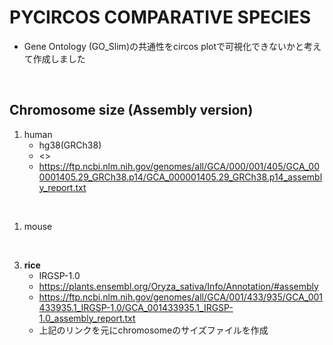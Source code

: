# PYCIRCOS COMPARATIVE SPECIES 

- Gene Ontology (GO_Slim)の共通性をcircos plotで可視化できないかと考えて作成しました

&nbsp;

## Chromosome size (Assembly version)

1. human
    - hg38(GRCh38)
    - <>
    - <https://ftp.ncbi.nlm.nih.gov/genomes/all/GCA/000/001/405/GCA_000001405.29_GRCh38.p14/GCA_000001405.29_GRCh38.p14_assembly_report.txt>

&nbsp;

1. mouse

&nbsp;

3. __rice__
    - IRGSP-1.0
    - <https://plants.ensembl.org/Oryza_sativa/Info/Annotation/#assembly>
    - <https://ftp.ncbi.nlm.nih.gov/genomes/all/GCA/001/433/935/GCA_001433935.1_IRGSP-1.0/GCA_001433935.1_IRGSP-1.0_assembly_report.txt>
    - 上記のリンクを元にchromosomeのサイズファイルを作成